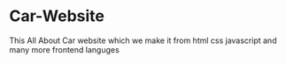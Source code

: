 # Car-Website
 This All About Car website which we make it from html css javascript and many more frontend languges 
